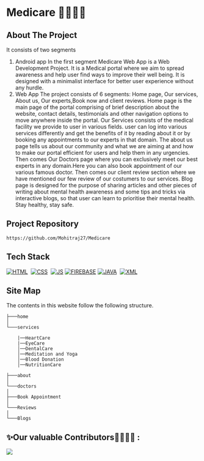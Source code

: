 # Medicare 👩‍⚕️👨‍⚕️

## About The Project
It consists of two segments 

1) Android app
In the first segment Medicare Web App is a Web Development Project. It is a Medical portal where we aim to spread awareness and help user find ways to improve their well being. It is designed with a minimalist interface for better user experience without any hurdle.
1) Web App
The project consists of 6 segments: Home page, Our services, About us, Our experts,Book now  and client reviews. Home page is the main page of the portal comprising of brief description about the website, contact details, testimonials and other navigation options to move anywhere inside the portal.
Our Services consists of the medical facility we provide to user in various fields. user can log into various services differently and get the benefits of it by reading about it or by booking any appointments to our experts in that domain.
The about us page tells us about our community and what we are aiming at and how to make our portal efficient for users and help them in any urgencies. 
Then comes Our Doctors page where you can exclusively meet our best experts in any domain.Here you can also book appointment of our various famous doctor.
Then comes our client review section where we have mentioned our few review of our costumers to our services.
Blog page is designed for the purpose of sharing articles and other pieces of writing about mental health awareness and some tips and tricks via interactive blogs, so that user can learn to prioritise their mental health.
Stay healthy, stay safe.

## Project Repository 

```
https://github.com/Mohitraj27/Medicare
```

## Tech Stack
[![HTML](https://img.shields.io/badge/html5%20-%23E34F26.svg?&style=for-the-badge&logo=html5&logoColor=white)](https://github.com/manankohlii/spacex-launch-data/search?l=html)&nbsp;
[![CSS](https://img.shields.io/badge/css3%20-%231572B6.svg?&style=for-the-badge&logo=css3&logoColor=white)](https://github.com/manankohlii/spacex-launch-data/search?l=css)&nbsp;
[![JS](https://img.shields.io/badge/javascript%20-%23323330.svg?&style=for-the-badge&logo=javascript&logoColor=%23F7DF1E)](https://github.com/manankohlii/spacex-launch-data/search?l=javascript)
[![FIREBASE](https://img.shields.io/badge/firebase%20-%23323330.svg?&style=for-the-badge&logo=firebase&logoColor=%23F7DF1E)](https://github.com/manankohlii/spacex-launch-data/search?l=firebase)
[![JAVA](https://img.shields.io/badge/java3%20-%231572B6.svg?&style=for-the-badge&logo=java3&logoColor=white)](https://github.com/manankohlii/spacex-launch-data/search?l=java)&nbsp;
[![XML](https://img.shields.io/badge/css3%20-%231572B6.svg?&style=for-the-badge&logo=css3&logoColor=white)](https://github.com/manankohlii/spacex-launch-data/search?l=css)&nbsp;

## Site Map
The contents in this website follow the following structure.

```
├───home
│
└───services

    |──HeartCare
    |──EyeCare
    │──DentalCare
    │──Meditation and Yoga
    │──Blood Donation
    │──NutritionCare
    
├───about
│
└───doctors
│
├───Book Appointment
│
└───Reviews
│
└───Blogs
```

## ✨Our valuable Contributors👩‍💻👨‍💻 :
<a href="https://github.com/Mohitraj27/Medicare/graphs/contributors">
  <img src="https://contrib.rocks/image?repo=Mohitraj27/Medicare" />
</a>
